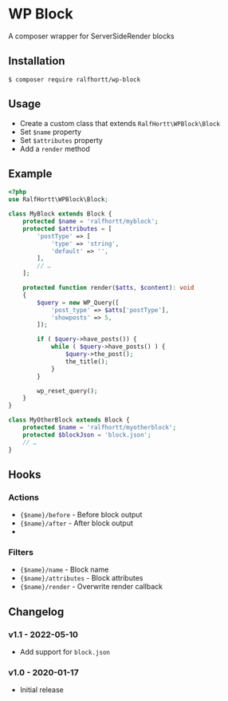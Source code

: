 # WP Block

A composer wrapper for ServerSideRender blocks

## Installation

`$ composer require ralfhortt/wp-block`

## Usage

- Create a custom class that extends `RalfHortt\WPBlock\Block`
- Set `$name` property
- Set `$attributes` property
- Add a `render` method

## Example

```php
<?php
use RalfHortt\WPBlock\Block;

class MyBlock extends Block {
	protected $name = 'ralfhortt/myblock';
	protected $attributes = [
		'postType' => [
			'type' => 'string',
			'default' => '',
		],
		// …
	];

	protected function render($atts, $content): void
	{
		$query = new WP_Query([
			'post_type' => $atts['postType'],
			'showposts' => 5,
		]);

		if ( $query->have_posts()) {
			while ( $query->have_posts() ) {
				$query->the_post();
				the_title();
			}
		}

		wp_reset_query();
	}
}

class MyOtherBlock extends Block {
	protected $name = 'ralfhortt/myotherblock';
	protected $blockJson = 'block.json';
	// …
}
```

## Hooks

### Actions

- `{$name}/before` - Before block output
- `{$name}/after` - After block output
-
### Filters

- `{$name}/name` - Block name
- `{$name}/attributes` - Block attributes
- `{$name}/render` - Overwrite render callback

## Changelog

### v1.1 - 2022-05-10

- Add support for `block.json`

### v1.0 - 2020-01-17

- Initial release

